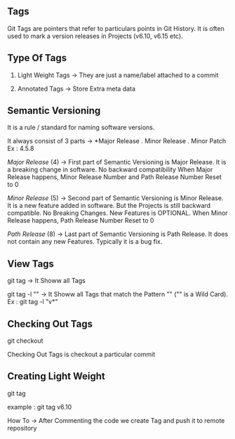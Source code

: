 ## Tags

Git Tags are pointers that refer to particulars points in Git History. It is often used
to mark a version releases in Projects (v6.10, v6.15 etc).




## Type Of Tags

1. Light Weight Tags -> They are just a name/label attached to a commit

2. Annotated Tags -> Store Extra meta data




## Semantic Versioning
It is a rule / standard for naming software versions.

It always consist of 3 parts -> *Major Release . Minor Release . Minor Patch  
Ex : 4.5.8

*Major Release* (4) -> First part of Semantic Versioning is Major Release. It is a breaking change in software. No backward compatibility
When Major Release happens,  Minor Release Number and Path Release Number Reset to 0



*Minor Release* (5) ->  Second part of Semantic Versioning is Minor Release. It is a new feature added in software. But the Projects
is still backward compatible. No Breaking Changes. New Features is OPTIONAL. When Minor Release happens, Path Release Number Reset to 0



*Path Release* (8) -> Last part of Semantic Versioning is Path Release. It does not contain any new Features. Typically it is a bug fix.




## View Tags

git tag  -> It Showw all Tags

git tag -l ""  -> It Showw all Tags that match the Pattern "" ("" is a Wild Card). Ex : git tag -l "v*"



## Checking Out Tags

git checkout <tag name>

Checking Out Tags is checkout a particular commit



## Creating Light Weight 

git tag <tag name>

example : git tag v6.10

How To -> After Commenting the code we create Tag and push it to remote repository